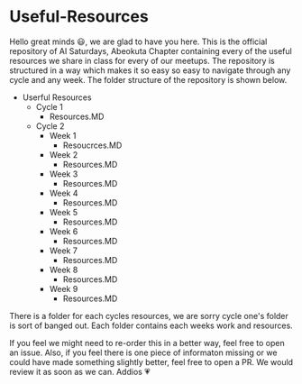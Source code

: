 # Useful-Resources
Hello great minds :smiley:, we are glad to have you here. This is the official repository of AI Saturdays, Abeokuta Chapter containing every of the useful resources we share in class for every of our meetups. 
The repository is structured in a way which makes it so easy so easy to navigate through any cycle and any week. The folder structure of the repository is shown below.

+ Userful Resources
    + Cycle 1
        - Resources.MD
    + Cycle 2
        + Week 1
            - Resoucrces.MD
        + Week 2
            - Resources.MD
        + Week 3
            - Resources.MD
        + Week 4
            - Resources.MD
        + Week 5
            - Resources.MD
        + Week 6
            - Resources.MD
        + Week 7
            - Resources.MD
        + Week 8
            - Resources.MD
        + Week 9
            - Resources.MD
            
There is a folder for each cycles resources, we are sorry cycle one's folder is sort of banged out. Each folder contains each weeks work and resources.

If you feel we might need to re-order this in a better way, feel free to open an issue. Also, if you feel there is one piece of informaton missing or we could have made something slightly better, feel free to open a PR. We would review it as soon as we can. Addios :heartpulse:
